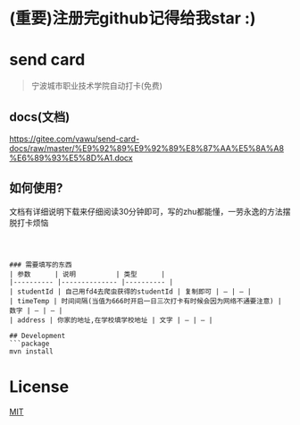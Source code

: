 # (重要)注册完github记得给我star :)
# send card
> 宁波城市职业技术学院自动打卡(免费)

## docs(文档)
https://gitee.com/vawu/send-card-docs/raw/master/%E9%92%89%E9%92%89%E8%87%AA%E5%8A%A8%E6%89%93%E5%8D%A1.docx


## 如何使用?
文档有详细说明下载来仔细阅读30分钟即可，写的zhu都能懂，一劳永逸的方法摆脱打卡烦恼
```



### 需要填写的东西
| 参数      | 说明          | 类型      | 
|---------- |-------------- |---------- |
| studentId | 自己用fd4去爬虫获得的studentId | 复制即可 | — | — |
| timeTemp | 时间间隔(当值为666时开启一日三次打卡有时候会因为网络不通要注意) | 数字 | — | — |
| address | 你家的地址,在学校填学校地址 | 文字 | — | — |

## Development
```package
mvn install 

```

# License
[MIT](https://opensource.org/licenses/MIT)
